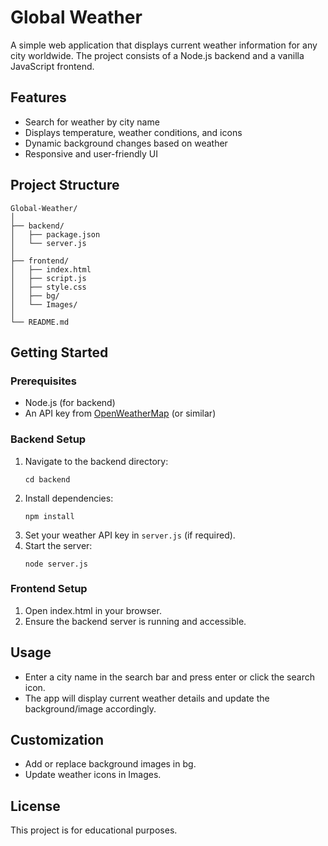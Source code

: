 # Global Weather

A simple web application that displays current weather information for any city worldwide. The project consists of a Node.js backend and a vanilla JavaScript frontend.

## Features

- Search for weather by city name
- Displays temperature, weather conditions, and icons
- Dynamic background changes based on weather
- Responsive and user-friendly UI

## Project Structure

```
Global-Weather/
│
├── backend/
│   ├── package.json
│   └── server.js
│
├── frontend/
│   ├── index.html
│   ├── script.js
│   ├── style.css
│   ├── bg/
│   └── Images/
│
└── README.md
```

## Getting Started

### Prerequisites

- Node.js (for backend)
- An API key from [OpenWeatherMap](https://openweathermap.org/api) (or similar)

### Backend Setup

1. Navigate to the backend directory:
   ```
   cd backend
   ```
2. Install dependencies:
   ```
   npm install
   ```
3. Set your weather API key in `server.js` (if required).
4. Start the server:
   ```
   node server.js
   ```

### Frontend Setup

1. Open index.html in your browser.
2. Ensure the backend server is running and accessible.

## Usage

- Enter a city name in the search bar and press enter or click the search icon.
- The app will display current weather details and update the background/image accordingly.

## Customization

- Add or replace background images in bg.
- Update weather icons in Images.

## License

This project is for educational purposes.
